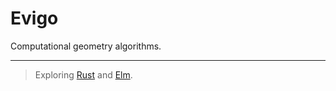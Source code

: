 # Evigo

Computational geometry algorithms.

---

> Exploring [Rust](rust-lang.org) and [Elm](elm-lang.org).